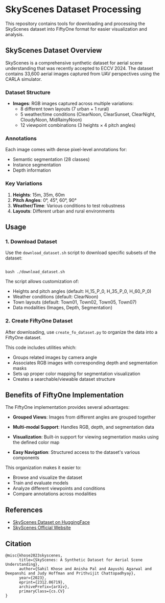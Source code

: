 # SkyScenes Dataset Processing

This repository contains tools for downloading and processing the SkyScenes dataset into FiftyOne format for easier visualization and analysis.

## SkyScenes Dataset Overview

SkyScenes is a comprehensive synthetic dataset for aerial scene understanding that was recently accepted to ECCV 2024. The dataset contains 33,600 aerial images captured from UAV perspectives using the CARLA simulator.

### Dataset Structure
- **Images**: RGB images captured across multiple variations:
  - 8 different town layouts (7 urban + 1 rural)
  - 5 weather/time conditions (ClearNoon, ClearSunset, ClearNight, CloudyNoon, MidRainyNoon)
  - 12 viewpoint combinations (3 heights × 4 pitch angles)

### Annotations
Each image comes with dense pixel-level annotations for:
- Semantic segmentation (28 classes)
- Instance segmentation
- Depth information

### Key Variations
1. **Heights**: 15m, 35m, 60m
2. **Pitch Angles**: 0°, 45°, 60°, 90°
3. **Weather/Time**: Various conditions to test robustness
4. **Layouts**: Different urban and rural environments

## Usage

### 1. Download Dataset

Use the `download_dataset.sh` script to download specific subsets of the dataset:

```shell

bash ./download_dataset.sh
```

The script allows customization of:
- Heights and pitch angles (default: H_15_P_0, H_35_P_0, H_60_P_0)
- Weather conditions (default: ClearNoon)
- Town layouts (default: Town01, Town02, Town05, Town07)
- Data modalities (Images, Depth, Segmentation)

### 2. Create FiftyOne Dataset

After downloading, use `create_fo_dataset.py` to organize the data into a FiftyOne dataset.

This code includes utilities which:
- Groups related images by camera angle
- Associates RGB images with corresponding depth and segmentation masks
- Sets up proper color mapping for segmentation visualization
- Creates a searchable/viewable dataset structure

## Benefits of FiftyOne Implementation

The FiftyOne implementation provides several advantages:

- **Grouped Views**: Images from different angles are grouped together

- **Multi-modal Support**: Handles RGB, depth, and segmentation data

- **Visualization**: Built-in support for viewing segmentation masks using the defined color map

- **Easy Navigation**: Structured access to the dataset's various components

This organization makes it easier to:
- Browse and visualize the dataset
- Train and evaluate models
- Analyze different viewpoints and conditions
- Compare annotations across modalities

## References

- [SkyScenes Dataset on HuggingFace](https://huggingface.co/datasets/hoffman-lab/SkyScenes)
- [SkyScenes Official Website](https://hoffman-group.github.io/SkyScenes/)

## Citation

```bibex
@misc{khose2023skyscenes,
      title={SkyScenes: A Synthetic Dataset for Aerial Scene Understanding}, 
      author={Sahil Khose and Anisha Pal and Aayushi Agarwal and Deepanshi and Judy Hoffman and Prithvijit Chattopadhyay},
      year={2023},
      eprint={2312.06719},
      archivePrefix={arXiv},
      primaryClass={cs.CV}
}
```